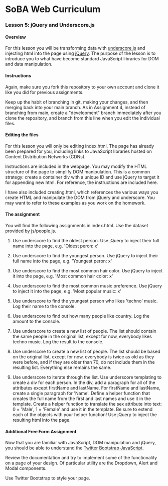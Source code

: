 # SoBA Web Curriculum

### Lesson 5: jQuery and Underscore.js


#### Overview

For this lesson you will be transforming data with [underscore.js](http://underscorejs.org) and injecting html into the page using [jQuery](http://jquery.com). The purpose of the lesson is to introduce you to what have become standard JavaScript libraries for DOM and data manipulation.

#### Instructions

Again, make sure you fork this repository to your own account and clone it like you did for previous assignments.

Keep up the habit of branching in git, making your changes, and then merging back into your main branch. As in Assignment 4, instead of branching from main, create a "development" branch immediately after you clone the repository, and branch from this line when you edit the individual files.

#### Editing the files

For this lesson you will only be editing index.html. The page has already been prepared for you, including links to JavaScript libraries hosted on Content Distribution Networks (CDNs).

Instructions are included in the webpage. You may modify the HTML structure of the page to simplify DOM manipulation. This is a common strategy: create a container div with a unique ID and use jQuery to target it for appending new html. For reference, the instructions are included here.

I have also included creating.html, which references the various ways you create HTML and manipulate the DOM from jQuery and underscore. You may want to refer to these examples as you work on the homework.

#### The assignment

You will find the following assignments in index.html. Use the dataset provided by js/people.js.

1. Use underscore to find the oldest person. Use jQuery to inject their full name into the page, e.g. 'Oldest peron: x'

2. Use underscore to find the youngest person. Use jQuery to inject their full name into the page, e.g. 'Youngest peron: x'

3. Use underscore to find the most common hair color. Use jQuery to inject it into the page, e.g. 'Most common hair color: x'

4. Use underscore to find the most common music preference. Use jQuery to inject it into the page, e.g. 'Most popular music: x'

5. Use underscore to find the youngest person who likes 'techno' music. Log their name to the console.

6. Use underscore to find out how many people like country. Log the amount to the console.

7. Use underscore to create a new list of people. The list should contain the same people in the original list, except for now, everybody likes techno music. Log the result to the console.

8. Use underscore to create a new list of people. The list should be based on the original list, except for now, everybody is twice as old as they were before, and if they are older than 70, do not include them in the resulting list. Everything else remains the same.

9. Use underscore to iterate through the list. Use underscore templating to create a div for each person. In the div, add a paragraph for all of the attributes except firstName and lastName. For firstName and lastName, create a single paragraph for 'Name'. Define a helper function that creates the full name from the first and last names and use it in the template. Create a helper function to translate the sex attribute into text: 0 = 'Male', 1 = 'Female' and use it in the template. Be sure to extend each of the objects with your helper function! Use jQuery to inject the resulting html into the page.

#### Additional Free Form Assignment

Now that you are familiar with JavaScript, DOM manipulation and jQuery, you should be able to understand the [Twitter Bootstrap JavaScript](http://getbootstrap.com/javascript/).

Review the documentation and try to implement some of the functionality on a page of your design. Of particular utility are the Dropdown, Alert and Modal components. 

Use Twitter Bootstrap to style your page.

